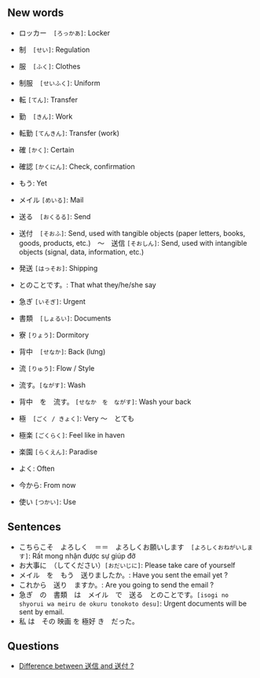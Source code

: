 ## New words
* ロッカー　`[ろっかあ]`: Locker
* 制　`[せい]`: Regulation
* 服　`[ふく]`: Clothes
* 制服　`[せいふく]`: Uniform

* 転 `[てん]`: Transfer
* 勤　`[きん]`: Work
* 転勤 `[てんきん]`: Transfer (work)

* 確 `[かく]`: Certain
* 確認 `[かくにん]`: Check, confirmation

* もう: Yet
* メイル `[めいる]`: Mail

* 送る　`[おくるる]`: Send
* 送付　`[そおふ]`: Send, used with tangible objects (paper letters, books, goods, products, etc.)　〜　送信 `[そおしん]`: Send, used with intangible objects (signal, data, information, etc.)
* 発送 `[はっそお]`: Shipping

* とのことです。: That what they/he/she say

* 急ぎ `[いそぎ]`: Urgent
* 書類　`[しょるい]`: Documents

* 寮 `[りょう]`: Dormitory

* 背中　`[せなか]`: Back (lưng)
* 流 `[りゅう]`: Flow / Style
* 流す。`[ながす]`: Wash
* 背中　を　流す。 `[せなか　を　ながす]`: Wash your back

* 極　`[ごく / きょく]`: Very 〜　とても
* 極楽 `[ごくらく]`: Feel like in haven
* 楽園 `[らくえん]`: Paradise

* よく: Often
* 今から: From now
* 使い `[つかい]`: Use

## Sentences
* こちらこそ　よろしく　＝＝　よろしくお願いします　`[よろしくおねがいします]`: Rất mong nhận được sự giúp đỡ
* お大事に　（してください）`[おだいじに]`: Please take care of yourself
* メイル　を　もう　送りましたか。: Have you sent the email yet ?
* これから　送り　ますか。: Are you going to send the email ?
* 急ぎ　の　書類　は　メイル　で　送る　とのことです。`[isogi no shyorui wa meiru de okuru tonokoto desu]`: Urgent documents will be sent by email.
* 私  は　その  映画  を  極好  き　だった。

## Questions
* [Difference between 送信 and 送付 ?](https://japanese.stackexchange.com/questions/96198/difference-between-%E9%80%81%E4%BF%A1-and-%E9%80%81%E4%BB%98)